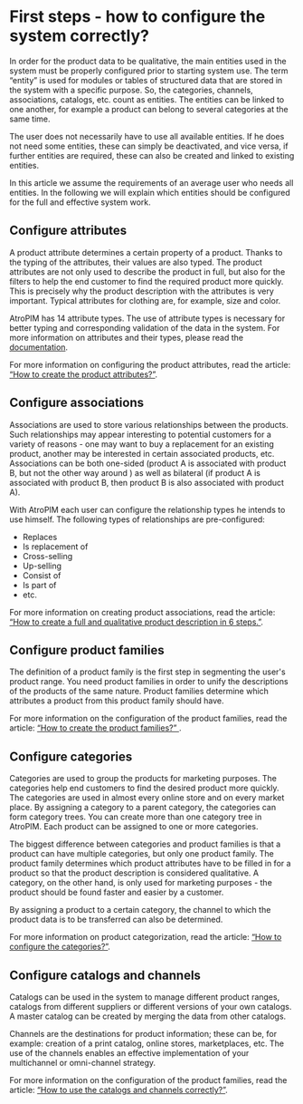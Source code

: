 # First steps - how to configure the system correctly?

In order for the product data to be qualitative, the main entities used in the system must be properly configured prior to starting system use. The term “entity” is used for modules or tables of structured data that are stored in the system with a specific purpose. So, the categories, channels, associations, catalogs, etc. count as entities. The entities can be linked to one another, for example a product can belong to several categories at the same time.

The user does not necessarily have to use all available entities. If he does not need some entities, these can simply be deactivated, and vice versa, if further entities are required, these can also be created and linked to existing entities.

In this article we assume the requirements of an average user who needs all entities. In the following we will explain which entities should be configured for the full and effective system work.

## Configure attributes

A product attribute determines a certain property of a product. Thanks to the typing of the attributes, their values are also typed. The product attributes are not only used to describe the product in full, but also for the filters to help the end customer to find the required product more quickly. This is precisely why the product description with the attributes is very important. Typical attributes for clothing are, for example, size and color.

AtroPIM has 14 attribute types. The use of attribute types is necessary for better typing and corresponding validation of the data in the system. For more information on attributes and their types, please read the [documentation](/atrocore/docs/blob/master/atropim/user-guide/attributes.md).

For more information on configuring the product attributes, read the article:  [“How to create the product attributes?”](./how-to-create-the-product-attributes.md).

## Configure associations 

Associations are used to store various relationships between the products. Such relationships may appear interesting to potential customers for a variety of reasons - one may want to buy a replacement for an existing product, another may be interested in certain associated products, etc. Associations can be both one-sided (product A is associated with product B, but not the other way around ) as well as bilateral (if product A is associated with product B, then product B is also associated with product A).

With AtroPIM each user can configure the relationship types he intends to use himself. The following types of relationships are pre-configured:

- Replaces
- Is replacement of
- Cross-selling
- Up-selling
- Consist of
- Is part of
- etc.

For more information on creating product associations, read the article: [“How to create a full and qualitative product description in 6 steps.”](./product-description-in-6-steps.md#step-5-enter-associated-products).

## Configure product families

The definition of a product family is the first step in segmenting the user's product range. You need product families in order to unify the descriptions of the products of the same nature. Product families determine which attributes a product from this product family should have.

For more information on the configuration of the product families, read the article: [“How to create the product families?” ](./how-to-create-the-product-families.md).

## Configure categories

Categories are used to group the products for marketing purposes. The categories help end customers to find the desired product more quickly. The categories are used in almost every online store and on every market place. By assigning a category to a parent category, the categories can form category trees. You can create more than one category tree in AtroPIM. Each product can be assigned to one or more categories.

The biggest difference between categories and product families is that a product can have multiple categories, but only one product family. The product family determines which product attributes have to be filled in for a product so that the product description is considered qualitative. A category, on the other hand, is only used for marketing purposes - the product should be found faster and easier by a customer.

By assigning a product to a certain category, the channel to which the product data is to be transferred can also be determined.

For more information on product categorization, read the article: [“How to configure the categories?”](./how-to-configure-the-categories.md). 

## Configure catalogs and channels

Catalogs can be used in the system to manage different product ranges, catalogs from different suppliers or different versions of your own catalogs. A master catalog can be created by merging the data from other catalogs.

Channels are the destinations for product information; these can be, for example: creation of a print catalog, online stores, marketplaces, etc. The use of the channels enables an effective implementation of your multichannel or omni-channel strategy.

For more information on the configuration of the product families, read the article: [“How to use the catalogs and channels correctly?”](./how-to-use-the-catalogs-and-channels.md). 
